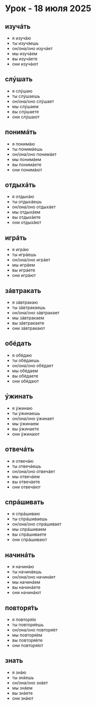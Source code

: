 # Урок - 18 июля 2025

## изучáть

- я изучáю
- ты изучáешь
- он/она/оно изучáет
- мы изучáем
- вы изучáете
- они изучáют

## слýшать

- я слýшаю
- ты слýшаешь
- он/она/оно слýшает
- мы слýшаем
- вы слýшаете
- они слýшают

## понимáть

- я понимáю
- ты понимáешь
- он/она/оно понимáет
- мы понимáем
- вы понимáете
- они понимáют

## отдыхáть

- я отдыхáю
- ты отдыхáешь
- он/она/оно отдыхáет
- мы отдыхáем
- вы отдыхáете
- они отдыхáют

## игрáть

- я игрáю
- ты игрáешь
- он/она/оно игрáет
- мы игрáем
- вы игрáете
- они игрáют

## зáвтракать

- я зáвтракаю
- ты зáвтракаешь
- он/она/оно зáвтракает
- мы зáвтракаем
- вы зáвтракаете
- они зáвтракают

## обéдать

- я обéдаю
- ты обéдаешь
- он/она/оно обéдает
- мы обéдаем
- вы обéдаете
- они обéдают

## ýжинать

- я ýжинаю
- ты ýжинаешь
- он/она/оно ýжинает
- мы ýжинаем
- вы ýжинаете
- они ýжинают

## отвечáть

- я отвечáю
- ты отвечáешь
- он/она/оно отвечáет
- мы отвечáем
- вы отвечáете
- они отвечáют

## спрáшивать

- я спрáшиваю
- ты спрáшиваешь
- он/она/оно спрáшивает
- мы спрáшиваем
- вы спрáшиваете
- они спрáшивают

## начинáть

- я начинáю
- ты начинáешь
- он/она/оно начинáет
- мы начинáем
- вы начинáете
- они начинáют

## повторя́ть

- я повторя́ю
- ты повторя́ешь
- он/она/оно повторя́ет
- мы повторя́ем
- вы повторя́ете
- они повторя́ют

## знать

- я знáю
- ты знáешь
- он/она/оно знáет
- мы знáем
- вы знáете
- они знáют
